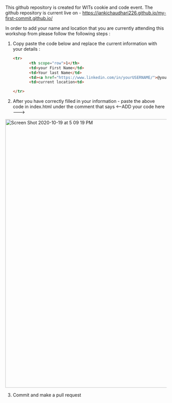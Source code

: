 This github repository is created for WITs cookie and code event. 
The github repository is current live on  - https://jankichaudhari226.github.io/my-first-commit.github.io/

In order to add your name and location that you are currently attending this workshop from please follow the following steps : 
1. Copy paste the code below and replace the current information with your details : 
   ```html
   <tr>
          <th scope="row">1</th>
          <td>your First Name</td>
          <td>Your last Name</td>
          <td><a href="https://www.linkedin.com/in/yourUSERNAME/">@yourNAME<a></td>
          <td>current location<td>

   </tr>
   ```  
2. After you have correctly filled in your information - paste the above code in index.html under the comment that says
<--ADD your code here ---> 
<img width="839" alt="Screen Shot 2020-10-19 at 5 09 19 PM" src="https://user-images.githubusercontent.com/33015981/96513264-dae2ed80-122f-11eb-82b9-68559d1f59c1.png">


3. Commit and make a pull request 
